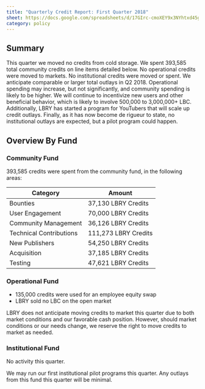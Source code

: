 ```yaml
---
title: "Quarterly Credit Report: First Quarter 2018"
sheet: https://docs.google.com/spreadsheets/d/17GIrc-cmoXEY9x3NYhtxd45g2mHnuJ7cjUy_TfmhLMA/edit?usp=sharing
category: policy
---
```


## Summary
This quarter we moved no credits from cold storage.  We spent 393,585 total community credits on line items detailed below. No operational credits were moved to markets. No institutional credits were moved or spent.
We anticipate comparable or larger total outlays in Q2 2018. Operational spending may increase, but not significantly, and community spending is likely to be higher. We will continue to incentivize new users and other beneficial behavior, which is likely to involve 500,000 to 3,000,000+ LBC. Additionally, LBRY has started a program for YouTubers that will scale up credit outlays. Finally, as it has now become de rigueur to state, no institutional outlays are expected, but a pilot program could happen.

## Overview By Fund

### Community Fund

393,585 credits were spent from the community fund, in the following areas:

| Category | Amount |
|---|---|
| Bounties | 37,130 LBRY Credits |
| User Engagement | 70,000 LBRY Credits |
| Community Management | 36,126 LBRY Credits |
| Technical Contributions | 111,273 LBRY Credits |
| New Publishers | 54,250 LBRY Credits |
| Acquisition | 37,185 LBRY Credits |
| Testing | 47,621 LBRY Credits |


### Operational Fund

* 135,000 credits were used for an employee equity swap
* LBRY sold no LBC on the open market

LBRY does not anticipate moving credits to market this quarter due to both market conditions and our favorable cash position. However, should market conditions or our needs change, we reserve the right to move credits to market as needed.


### Institutional Fund

No activity this quarter.

We may run our first institutional pilot programs this quarter. Any outlays from this fund this quarter will be minimal.
